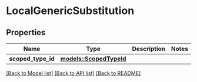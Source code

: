 # LocalGenericSubstitution

## Properties

Name | Type | Description | Notes
------------ | ------------- | ------------- | -------------
**scoped_type_id** | [**models::ScopedTypeId**](ScopedTypeId.md) |  | 

[[Back to Model list]](../README.md#documentation-for-models) [[Back to API list]](../README.md#documentation-for-api-endpoints) [[Back to README]](../README.md)


